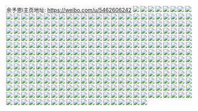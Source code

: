 余予恩i主页地址: https://weibo.com/u/5462606242 
![](https://wx4.sinaimg.cn/mw2000/005XGxqily1h8zcengejfj31ho1zkkjl.jpg) 
![](https://wx4.sinaimg.cn/mw2000/005XGxqily1h8zceohb3gj31ho1zke81.jpg) 
![](https://wx4.sinaimg.cn/mw2000/005XGxqily1h8zcepk4a4j31ho1zkkjl.jpg) 
![](https://wx4.sinaimg.cn/mw2000/005XGxqily1h8oqwjnvuxj31ho1zk7wh.jpg) 
![](https://wx4.sinaimg.cn/mw2000/005XGxqily1h8m78cqb5zj31ho1zknpd.jpg) 
![](https://wx4.sinaimg.cn/mw2000/005XGxqily1h8m78dxq0kj31ho1zkkjl.jpg) 
![](https://wx4.sinaimg.cn/mw2000/005XGxqily1h8m78b2xugj31ho1zknpd.jpg) 
![](https://wx4.sinaimg.cn/mw2000/005XGxqily1h8bxsmsc2mj31zk1hoe81.jpg) 
![](https://wx4.sinaimg.cn/mw2000/005XGxqily1h8bxsspj3qj32c034tb2b.jpg) 
![](https://wx4.sinaimg.cn/mw2000/005XGxqily1h8bxsu7hphj32c03404qr.jpg) 
![](https://wx4.sinaimg.cn/mw2000/005XGxqily1h8bxsuxgnyj32bz24in72.jpg) 
![](https://wx4.sinaimg.cn/mw2000/005XGxqily1h8bxswqhufj32c0340qv7.jpg) 
![](https://wx4.sinaimg.cn/mw2000/005XGxqily1h8bxsy9wxzj32c0340qv6.jpg) 
![](https://wx4.sinaimg.cn/mw2000/005XGxqily1h8bxt23yckj32c0340e82.jpg) 
![](https://wx4.sinaimg.cn/mw2000/005XGxqily1h8bxt08ivdj32c0340b2c.jpg) 
![](https://wx4.sinaimg.cn/mw2000/005XGxqily1h8bxtgas8cj32c0340kjm.jpg) 
![](https://wx4.sinaimg.cn/mw2000/005XGxqily1h7updbwzfmj30zk1bewo4.jpg) 
![](https://wx4.sinaimg.cn/mw2000/005XGxqily1h7upddx5pgj327c2xt4qr.jpg) 
![](https://wx4.sinaimg.cn/mw2000/005XGxqily1h7updfipwfj33402c0e82.jpg) 
![](https://wx4.sinaimg.cn/mw2000/005XGxqily1h7updh2ju9j32c0340hdu.jpg) 
![](https://wx4.sinaimg.cn/mw2000/005XGxqily1h7elak4qd6j32c0340hdw.jpg) 
![](https://wx4.sinaimg.cn/mw2000/005XGxqily1h7ela63csjj32c0340tpa.jpg) 
![](https://wx4.sinaimg.cn/mw2000/005XGxqily1h7eljlp868j31ho1zkwn4.jpg) 
![](https://wx4.sinaimg.cn/mw2000/005XGxqily1h7eljonj6kj32c0340kjm.jpg) 
![](https://wx4.sinaimg.cn/mw2000/005XGxqily1h6x0pq22poj32c0340k4h.jpg) 
![](https://wx4.sinaimg.cn/mw2000/005XGxqily1h6x0pb8p4uj32c03407wj.jpg) 
![](https://wx4.sinaimg.cn/mw2000/005XGxqily1h6x0pvejvmj32c034078j.jpg) 
![](https://wx4.sinaimg.cn/mw2000/005XGxqily1h6tna8ku8mj32bz2bze82.jpg) 
![](https://wx4.sinaimg.cn/mw2000/005XGxqily1h6tna6gql3j31ho1zkn3k.jpg) 
![](https://wx4.sinaimg.cn/mw2000/005XGxqily1h6tnab64ufj31ho1zkdpl.jpg) 
![](https://wx4.sinaimg.cn/mw2000/005XGxqily1h6tnaex5wcj31ho1zkb29.jpg) 
![](https://wx4.sinaimg.cn/mw2000/005XGxqily1h5o3oe1xljj31ho1zk7wh.jpg) 
![](https://wx4.sinaimg.cn/mw2000/005XGxqily1h5o3ojtqyhj31zk1hohdt.jpg) 
![](https://wx4.sinaimg.cn/mw2000/005XGxqily1h5o3rwfc9ej30tu13uqng.jpg) 
![](https://wx4.sinaimg.cn/mw2000/005XGxqily1h5o3orh4syj32c0340e83.jpg) 
![](https://wx4.sinaimg.cn/mw2000/005XGxqily1h5o3otv7ryj31zk1hob29.jpg) 
![](https://wx4.sinaimg.cn/mw2000/005XGxqily1h5o3ox7wifj32c03407wj.jpg) 
![](https://wx4.sinaimg.cn/mw2000/005XGxqily1h5o3ozu3wgj32c0340npe.jpg) 
![](https://wx4.sinaimg.cn/mw2000/005XGxqily1h5o3pbwdw7j31zk1hohdt.jpg) 
![](https://wx4.sinaimg.cn/mw2000/005XGxqily1h5gimpxsklj31zj1hne81.jpg) 
![](https://wx4.sinaimg.cn/mw2000/005XGxqily1h5gimra2lxj329n1p87wh.jpg) 
![](https://wx4.sinaimg.cn/mw2000/005XGxqily1h5gims7i50j31zk1hohdt.jpg) 
![](https://wx4.sinaimg.cn/mw2000/005XGxqily1h5ginpcrtwj30tu13unl5.jpg) 
![](https://wx4.sinaimg.cn/mw2000/005XGxqily1h5gimlqbexj32c03407wj.jpg) 
![](https://wx4.sinaimg.cn/mw2000/005XGxqily1h5gimtz771j31ho1zkhdt.jpg) 
![](https://wx4.sinaimg.cn/mw2000/005XGxqily1h5gimx4m3kj32c0340u0z.jpg) 
![](https://wx4.sinaimg.cn/mw2000/005XGxqily1h5gimvjn25j31u81hbqv5.jpg) 
![](https://wx4.sinaimg.cn/mw2000/005XGxqily1h0wx1ga535j30u0101jww.jpg) 
![](https://wx4.sinaimg.cn/mw2000/005XGxqily1h0wx1gn4y7j30u0106wj0.jpg) 
![](https://wx4.sinaimg.cn/mw2000/005XGxqily1gz8ygf9oumj32yo280qv7.jpg) 
![](https://wx4.sinaimg.cn/mw2000/005XGxqily1gz8yggkhoej32c0340u0y.jpg) 
![](https://wx4.sinaimg.cn/mw2000/005XGxqily1gz8ygkax1tj32yo280e83.jpg) 
![](https://wx4.sinaimg.cn/mw2000/005XGxqily1gz8yglk88hj32c0340e82.jpg) 
![](https://wx4.sinaimg.cn/mw2000/005XGxqily1gz8ygupqsaj32c0340x6q.jpg) 
![](https://wx4.sinaimg.cn/mw2000/005XGxqily1gz8ygcamp7j32yo280qv6.jpg) 
![](https://wx4.sinaimg.cn/mw2000/005XGxqily1gz8ygpx02yj32yo280hdv.jpg) 
![](https://wx4.sinaimg.cn/mw2000/005XGxqily1gz8ygna9nkj32c0340hdv.jpg) 
![](https://wx4.sinaimg.cn/mw2000/005XGxqily1gz8ygt6en8j32yo280qv7.jpg) 
![](https://wx4.sinaimg.cn/mw2000/005XGxqily1gwtqhwna1mj32yn27zkjn.jpg) 
![](https://wx4.sinaimg.cn/mw2000/005XGxqily1gwtqiaesjfj32yn27ze83.jpg) 
![](https://wx4.sinaimg.cn/mw2000/005XGxqily1gvjgzsiykdj61400u0grs02.jpg) 
![](https://wx4.sinaimg.cn/mw2000/005XGxqily1gvjgzrs4oxj61400u0n3n02.jpg) 
![](https://wx4.sinaimg.cn/mw2000/005XGxqily1gvjgzsslmbj60u0140gut02.jpg) 
![](https://wx4.sinaimg.cn/mw2000/005XGxqily1gvjgzt3gmcj60u0140n6u02.jpg) 
![](https://wx4.sinaimg.cn/mw2000/005XGxqily1gvjgztlnyuj60u01407a602.jpg) 
![](https://wx4.sinaimg.cn/mw2000/005XGxqily1gvjgztyidbj60u01407be02.jpg) 
![](https://wx4.sinaimg.cn/mw2000/005XGxqily1gtupp5n62mj62yo280x6q02.jpg) 
![](https://wx4.sinaimg.cn/mw2000/005XGxqily1gtupp44pgkj62yo2801kz02.jpg) 
![](https://wx4.sinaimg.cn/mw2000/005XGxqily1gtupp7tl6ij62yo280e8202.jpg) 
![](https://wx4.sinaimg.cn/mw2000/005XGxqily1gt3ww7ht37j32yo280u0y.jpg) 
![](https://wx4.sinaimg.cn/mw2000/005XGxqily1gt3wwadsgdj32c0340b2a.jpg) 
![](https://wx4.sinaimg.cn/mw2000/005XGxqily1gt3wvqazxoj62c0340hdt02.jpg) 
![](https://wx4.sinaimg.cn/mw2000/005XGxqily1gsa0hzm5nkj32802yokjo.jpg) 
![](https://wx4.sinaimg.cn/mw2000/005XGxqily1gsa0hm9bgij32802yonpd.jpg) 
![](https://wx4.sinaimg.cn/mw2000/005XGxqily1gsa0i8cz9lj32yo280x6t.jpg) 
![](https://wx4.sinaimg.cn/mw2000/005XGxqily1gsa0hs2guuj32c0340qv6.jpg) 
![](https://wx4.sinaimg.cn/mw2000/005XGxqily1gsa0hjpnx8j62c0340b2a02.jpg) 
![](https://wx4.sinaimg.cn/mw2000/005XGxqily1gsa0icif3cj33402c0npe.jpg) 
![](https://wx4.sinaimg.cn/mw2000/005XGxqily1gsa0ino5ffj32yo2807wl.jpg) 
![](https://wx4.sinaimg.cn/mw2000/005XGxqily1gsa0ivte0sj32yo280b2d.jpg) 
![](https://wx4.sinaimg.cn/mw2000/005XGxqily1gsa0hhih5pj30sl124aj5.jpg) 
![](https://wx4.sinaimg.cn/mw2000/005XGxqily1grvpqgu604j32yo280u0y.jpg) 
![](https://wx4.sinaimg.cn/mw2000/005XGxqily1grvpqbos67j32c0340qv5.jpg) 
![](https://wx4.sinaimg.cn/mw2000/005XGxqily1grvpqwo2x2j62yo2801l302.jpg) 
![](https://wx4.sinaimg.cn/mw2000/005XGxqily1grtunrqdxoj32802yo4qt.jpg) 
![](https://wx4.sinaimg.cn/mw2000/005XGxqily1grtuo16az5j32802yonph.jpg) 
![](https://wx4.sinaimg.cn/mw2000/005XGxqily1grtuoyuf55j32802yo7wl.jpg) 
![](https://wx4.sinaimg.cn/mw2000/005XGxqily1grtupkjuxpj32802yokjo.jpg) 
![](https://wx4.sinaimg.cn/mw2000/005XGxqily1grpavpxgrkj32yo2804qu.jpg) 
![](https://wx4.sinaimg.cn/mw2000/005XGxqily1grpavnioxdj32yo280qv9.jpg) 
![](https://wx4.sinaimg.cn/mw2000/005XGxqily1grkc40nt7sj32802yob2f.jpg) 
![](https://wx4.sinaimg.cn/mw2000/005XGxqily1grkc3y929aj32c0340kjs.jpg) 
![](https://wx4.sinaimg.cn/mw2000/005XGxqily1grkc43e44dj32802yohdz.jpg) 
![](https://wx4.sinaimg.cn/mw2000/005XGxqily1grkc5jdm8pj32c0340hdu.jpg) 
![](https://wx4.sinaimg.cn/mw2000/005XGxqily1grkc49z9wej33402c0hdu.jpg) 
![](https://wx4.sinaimg.cn/mw2000/005XGxqily1grkc3u4lerj32c0340e82.jpg) 
![](https://wx4.sinaimg.cn/mw2000/005XGxqily1grkc46qotxj32c03404qq.jpg) 
![](https://wx4.sinaimg.cn/mw2000/005XGxqily1grkc4bq94hj32802yoqv5.jpg) 
![](https://wx4.sinaimg.cn/mw2000/005XGxqily1grkc4cl3nsj32c0340b2a.jpg) 
![](https://wx4.sinaimg.cn/mw2000/005XGxqily1grhafvueh2j32yo280b2a.jpg) 
![](https://wx4.sinaimg.cn/mw2000/005XGxqily1grhafwppjjj32yo280b2a.jpg) 
![](https://wx4.sinaimg.cn/mw2000/005XGxqily1grhafxn184j32yo280b2a.jpg) 
![](https://wx4.sinaimg.cn/mw2000/005XGxqily1grhafyo1zsj32yo280b2a.jpg) 
![](https://wx4.sinaimg.cn/mw2000/005XGxqily1grhafuxa67j32yo280b2a.jpg) 
![](https://wx4.sinaimg.cn/mw2000/005XGxqily1grhafzj0uyj32yo2807wi.jpg) 
![](https://wx4.sinaimg.cn/mw2000/005XGxqily1grbcafvm19j32yo2804qq.jpg) 
![](https://wx4.sinaimg.cn/mw2000/005XGxqily1grbcajgx3uj32yo280qv5.jpg) 
![](https://wx4.sinaimg.cn/mw2000/005XGxqily1grbcamwbfhj33402c0x6q.jpg) 
![](https://wx4.sinaimg.cn/mw2000/005XGxqily1grbcassvclj32c03404qq.jpg) 
![](https://wx4.sinaimg.cn/mw2000/005XGxqily1grbcaxpabxj32yo2801kz.jpg) 
![](https://wx4.sinaimg.cn/mw2000/005XGxqily1grbcb0nmuqj31o0280u0x.jpg) 
![](https://wx4.sinaimg.cn/mw2000/005XGxqily1grbcad99tqj31o0280npd.jpg) 
![](https://wx4.sinaimg.cn/mw2000/005XGxqily1grbcb22328j32c0340e81.jpg) 
![](https://wx4.sinaimg.cn/mw2000/005XGxqily1grbcb8xzm9j33402c01ky.jpg) 
![](https://wx4.sinaimg.cn/mw2000/005XGxqily1gqxj14i2okj32c03407wi.jpg) 
![](https://wx4.sinaimg.cn/mw2000/005XGxqily1gqxj17sx0sj33402c04qp.jpg) 
![](https://wx4.sinaimg.cn/mw2000/005XGxqily1gqxj1a32hxj32yo280x6p.jpg) 
![](https://wx4.sinaimg.cn/mw2000/005XGxqily1gqxj1bjhe6j32yo280x6p.jpg) 
![](https://wx4.sinaimg.cn/mw2000/005XGxqily1gqxj1gtiy5j30u01407ln.jpg) 
![](https://wx4.sinaimg.cn/mw2000/005XGxqily1gqxj1dmov6j32yo280e81.jpg) 
![](https://wx4.sinaimg.cn/mw2000/005XGxqily1gqxj1fx44nj32802yox6p.jpg) 
![](https://wx4.sinaimg.cn/mw2000/005XGxqily1gqxj0zgal9j32c0340e1v.jpg) 
![](https://wx4.sinaimg.cn/mw2000/005XGxqily1gqxj1i2m0ij32c0340qv5.jpg) 
![](https://wx4.sinaimg.cn/mw2000/005XGxqily1gqn05vn5h2j32yo2804qq.jpg) 
![](https://wx4.sinaimg.cn/mw2000/005XGxqily1gqn05uetr1j32yo2804qq.jpg) 
![](https://wx4.sinaimg.cn/mw2000/005XGxqily1gqn05yrq2hj32yo2804qq.jpg) 
![](https://wx4.sinaimg.cn/mw2000/005XGxqily1gqn05zrksfj32yo2807wi.jpg) 
![](https://wx4.sinaimg.cn/mw2000/005XGxqily1gq6xeeq5e4j3340340hdu.jpg) 
![](https://wx4.sinaimg.cn/mw2000/005XGxqily1gq6xeg9w3ij3340340b2a.jpg) 
![](https://wx4.sinaimg.cn/mw2000/005XGxqily1gq6xejjtslj3340340kjm.jpg) 
![](https://wx4.sinaimg.cn/mw2000/005XGxqily1gq6xel401fj3340340u0y.jpg) 
![](https://wx4.sinaimg.cn/mw2000/005XGxqily1gq6xei27mhj32yo2yohdu.jpg) 
![](https://wx4.sinaimg.cn/mw2000/005XGxqily1gq6xed68qgj3340340u0y.jpg) 
![](https://wx4.sinaimg.cn/mw2000/005XGxqily1gpjhp2at11j32yo280qv6.jpg) 
![](https://wx4.sinaimg.cn/mw2000/005XGxqily1gpjhp5ntowj32yo280qv6.jpg) 
![](https://wx4.sinaimg.cn/mw2000/005XGxqily1gpjhp7947gj32yo280kjm.jpg) 
![](https://wx4.sinaimg.cn/mw2000/005XGxqily1gpjhpbdy3pj32c0340e82.jpg) 
![](https://wx4.sinaimg.cn/mw2000/005XGxqily1gpjhpita3aj32c0340u0y.jpg) 
![](https://wx4.sinaimg.cn/mw2000/005XGxqily1gpjhqy81ixj32802yohdu.jpg) 
![](https://wx4.sinaimg.cn/mw2000/005XGxqily1gpewmq20y3j32802yo7wj.jpg) 
![](https://wx4.sinaimg.cn/mw2000/005XGxqily1gpewmr386ej32kf2kfe82.jpg) 
![](https://wx4.sinaimg.cn/mw2000/005XGxqily1gpewmub9yjj33402c0kjm.jpg) 
![](https://wx4.sinaimg.cn/mw2000/005XGxqily1gpewmutzfaj32c0340dy6.jpg) 
![](https://wx4.sinaimg.cn/mw2000/005XGxqily1gpewmwgixdj33403404qq.jpg) 
![](https://wx4.sinaimg.cn/mw2000/005XGxqily1gpewms3ht3j32c03404qp.jpg) 
![](https://wx4.sinaimg.cn/mw2000/005XGxqily1gpewmzy3lej3340340x6s.jpg) 
![](https://wx4.sinaimg.cn/mw2000/005XGxqily1gpewmxt879j32dj340npe.jpg) 
![](https://wx4.sinaimg.cn/mw2000/005XGxqily1gpewmtieuwj32802yox6p.jpg) 
![](https://wx4.sinaimg.cn/mw2000/005XGxqily1gp60qdj9kdj32802yoe82.jpg) 
![](https://wx4.sinaimg.cn/mw2000/005XGxqily1gp60qbvp19j32802yo4qq.jpg) 
![](https://wx4.sinaimg.cn/mw2000/005XGxqily1gp60qcnh8lj32802yoe82.jpg) 
![](https://wx4.sinaimg.cn/mw2000/005XGxqily1gopvby7f67j32802yo4qq.jpg) 
![](https://wx4.sinaimg.cn/mw2000/005XGxqily1gopvc0lybbj32z4340x6q.jpg) 
![](https://wx4.sinaimg.cn/mw2000/005XGxqily1gopvbzjt8xj3340340u10.jpg) 
![](https://wx4.sinaimg.cn/mw2000/005XGxqily1gopvc33lktj32802yonpd.jpg) 
![](https://wx4.sinaimg.cn/mw2000/005XGxqily1gopvc3ut5jj33402c01ky.jpg) 
![](https://wx4.sinaimg.cn/mw2000/005XGxqily1gopvc1drtcj32802yonpd.jpg) 
![](https://wx4.sinaimg.cn/mw2000/005XGxqily1gopvc2e1s1j32yo280e82.jpg) 
![](https://wx4.sinaimg.cn/mw2000/005XGxqily1gopvc6hyc7j33402c0x6p.jpg) 
![](https://wx4.sinaimg.cn/mw2000/005XGxqily1gopvc7zu0jj32yo2807wi.jpg) 
![](https://wx4.sinaimg.cn/mw2000/005XGxqily1goitn43cbrj32c0340tjf.jpg) 
![](https://wx4.sinaimg.cn/mw2000/005XGxqily1goitn60n6zj32c0340gu1.jpg) 
![](https://wx4.sinaimg.cn/mw2000/005XGxqily1goitn7f15xj32c03404qq.jpg) 
![](https://wx4.sinaimg.cn/mw2000/005XGxqily1godvipggbjj32802yokjl.jpg) 
![](https://wx4.sinaimg.cn/mw2000/005XGxqily1godvis7rhqj32c0340kjl.jpg) 
![](https://wx4.sinaimg.cn/mw2000/005XGxqily1godviq4ao5j32yo280kjl.jpg) 
![](https://wx4.sinaimg.cn/mw2000/005XGxqily1godviqwmcbj32yo280kjl.jpg) 
![](https://wx4.sinaimg.cn/mw2000/005XGxqily1godvin5ostj32c03407wi.jpg) 
![](https://wx4.sinaimg.cn/mw2000/005XGxqily1godvirl4kej32802yokjl.jpg) 
![](https://wx4.sinaimg.cn/mw2000/005XGxqily1go2nh2mcynj3340340b2c.jpg) 
![](https://wx4.sinaimg.cn/mw2000/005XGxqily1go2nh3r5qaj32c0340hdt.jpg) 
![](https://wx4.sinaimg.cn/mw2000/005XGxqily1go2nh5h6r9j32c0340u0x.jpg) 
![](https://wx4.sinaimg.cn/mw2000/005XGxqily1go2nh6w8w3j33402c0qv6.jpg) 
![](https://wx4.sinaimg.cn/mw2000/005XGxqily1go2nh9j1d7j32802yo4qq.jpg) 
![](https://wx4.sinaimg.cn/mw2000/005XGxqily1go2ngzev3kj32c0340kjm.jpg) 
![](https://wx4.sinaimg.cn/mw2000/005XGxqily1go2nh84iq5j32c03404qq.jpg) 
![](https://wx4.sinaimg.cn/mw2000/005XGxqily1go2nha9uibj32c0340kgs.jpg) 
![](https://wx4.sinaimg.cn/mw2000/005XGxqily1go2nhbd20zj32z4289qv6.jpg) 
![](https://wx4.sinaimg.cn/mw2000/005XGxqily1gnktmark3nj32c0340kjl.jpg) 
![](https://wx4.sinaimg.cn/mw2000/005XGxqily1gnktm7sgm5j32c0340u0x.jpg) 
![](https://wx4.sinaimg.cn/mw2000/005XGxqily1gnktmds9evj32yo2801kz.jpg) 
![](https://wx4.sinaimg.cn/mw2000/005XGxqily1gnktmfa92rj32yo280u0y.jpg) 
![](https://wx4.sinaimg.cn/mw2000/005XGxqily1gnd5g05o0fj32c03401kz.jpg) 
![](https://wx4.sinaimg.cn/mw2000/005XGxqily1gn2njuklaej32yo280npe.jpg) 
![](https://wx4.sinaimg.cn/mw2000/005XGxqily1gn2njs8mwqj32c0340qv6.jpg) 
![](https://wx4.sinaimg.cn/mw2000/005XGxqily1gmzhmd3w6mj32c02c07wh.jpg) 
![](https://wx4.sinaimg.cn/mw2000/005XGxqily1gmzhmmrjuqj32802yo1ky.jpg) 
![](https://wx4.sinaimg.cn/mw2000/005XGxqily1gmzhmf5ikbj32c02c01kx.jpg) 
![](https://wx4.sinaimg.cn/mw2000/005XGxqily1gmzhmi9h06j32802yob2a.jpg) 
![](https://wx4.sinaimg.cn/mw2000/005XGxqily1gmzhmox84mj32802yox6p.jpg) 
![](https://wx4.sinaimg.cn/mw2000/005XGxqily1gmzhmk1k5oj32c03401kx.jpg) 
![](https://wx4.sinaimg.cn/mw2000/005XGxqily1gmup9txuc7j32c0340e82.jpg) 
![](https://wx4.sinaimg.cn/mw2000/005XGxqily1gmup9vmv7tj32yo2804qq.jpg) 
![](https://wx4.sinaimg.cn/mw2000/005XGxqily1gmup9s6xbzj32yo280b2a.jpg) 
![](https://wx4.sinaimg.cn/mw2000/005XGxqily1gjtrgiezdpj31zk1hoe81.jpg) 
![](https://wx4.sinaimg.cn/mw2000/005XGxqily1gjtrgjdis2j31zk1hoe81.jpg) 
![](https://wx4.sinaimg.cn/mw2000/005XGxqily1gjtrgh93rmj32c0340u0y.jpg) 
![](https://wx4.sinaimg.cn/mw2000/005XGxqily1gjtrh9x66jj32c0340kjn.jpg) 
![](https://wx4.sinaimg.cn/mw2000/005XGxqily1gjq1o57mauj32c03401l0.jpg) 
![](https://wx4.sinaimg.cn/mw2000/005XGxqily1gjq1o76g6aj32c0340hdw.jpg) 
![](https://wx4.sinaimg.cn/mw2000/005XGxqily1gjq1o97uhsj32c0340u0z.jpg) 
![](https://wx4.sinaimg.cn/mw2000/005XGxqily1gjq1ob19taj33402c0u0z.jpg) 
![](https://wx4.sinaimg.cn/mw2000/005XGxqily1gjh1lnrqrdj32c0340x6q.jpg) 
![](https://wx4.sinaimg.cn/mw2000/005XGxqily1gjgjftzib0j32c0340qv5.jpg) 
![](https://wx4.sinaimg.cn/mw2000/005XGxqily1gj55rdh7wij31zk1ho7wh.jpg) 
![](https://wx4.sinaimg.cn/mw2000/005XGxqily1gj55rcphgkj31ho1zk4qq.jpg) 
![](https://wx4.sinaimg.cn/mw2000/005XGxqily1gj55re9yajj31ho1zkx6p.jpg) 
![](https://wx4.sinaimg.cn/mw2000/005XGxqily1gj16qli4dej30rs16sqoo.jpg) 
![](https://wx4.sinaimg.cn/mw2000/005XGxqily1giq3laf81sj31ho1zke83.jpg) 
![](https://wx4.sinaimg.cn/mw2000/005XGxqily1giq3lcdfsej31ho1zke83.jpg) 
![](https://wx4.sinaimg.cn/mw2000/005XGxqily1ghv61rs699j30rs15o4iu.jpg) 
![](https://wx4.sinaimg.cn/mw2000/005XGxqily1ggul1sxeo6j31ho1zk7wh.jpg) 
![](https://wx4.sinaimg.cn/mw2000/005XGxqily1ggul1se3f1j315t0tn47h.jpg) 
![](https://wx4.sinaimg.cn/mw2000/005XGxqily1ggul1tcyiqj31ho1zkhc1.jpg) 
![](https://wx4.sinaimg.cn/mw2000/005XGxqily1ggul1tx5zvj31ho1zk4qp.jpg) 
![](https://wx4.sinaimg.cn/mw2000/005XGxqily1ggul1uxseoj31ho1zkb29.jpg) 
![](https://wx4.sinaimg.cn/mw2000/005XGxqily1ggul1viq5rj31ho1zke81.jpg) 
![](https://wx4.sinaimg.cn/mw2000/005XGxqily1ggiwzteb4fj31ho1zkkjl.jpg) 
![](https://wx4.sinaimg.cn/mw2000/005XGxqily1ggiwzsq52tj31ho1zkkjl.jpg) 
![](https://wx4.sinaimg.cn/mw2000/005XGxqily1ggiwzubriuj31ho1zkkjl.jpg) 
![](https://wx4.sinaimg.cn/mw2000/005XGxqily1ggiwzvasdrj31ho1zkkjl.jpg) 
![](https://wx4.sinaimg.cn/mw2000/005XGxqily1gfpu0fantjj32c0340qv6.jpg) 
![](https://wx4.sinaimg.cn/mw2000/005XGxqily1gfpu0drjcej32c02snnpe.jpg) 
![](https://wx4.sinaimg.cn/mw2000/005XGxqily1gffdjecd5tj30u014048k.jpg) 
![](https://wx4.sinaimg.cn/mw2000/005XGxqily1gffdjdomkrj30u0140qgu.jpg) 
![](https://wx4.sinaimg.cn/mw2000/005XGxqily1gercwh0io1j316b0u0n7f.jpg) 
![](https://wx4.sinaimg.cn/mw2000/005XGxqily1ge04d0z7t3j30u0140wvy.jpg) 
![](https://wx4.sinaimg.cn/mw2000/005XGxqily1ge04d1izk2j30u0140k8i.jpg) 
![](https://wx4.sinaimg.cn/mw2000/005XGxqily1ge04d2lkdvj30u0140aqy.jpg) 
![](https://wx4.sinaimg.cn/mw2000/005XGxqily1ge04d0aig0j30u01404f2.jpg) 
![](https://wx4.sinaimg.cn/mw2000/005XGxqily1gdes9tndplj30u00u0gov.jpg) 
![](https://wx4.sinaimg.cn/mw2000/005XGxqily1gdes9tv69nj30u01hcdlz.jpg) 
![](https://wx4.sinaimg.cn/mw2000/005XGxqily1gdes9u8mj1j30u0140nbl.jpg) 
![](https://wx4.sinaimg.cn/mw2000/005XGxqily1gdes9t8h5cj30u01404b0.jpg) 
![](https://wx4.sinaimg.cn/mw2000/005XGxqily1gdes9uxt0fj30u0140qfi.jpg) 
![](https://wx4.sinaimg.cn/mw2000/005XGxqily1gdes9v80iyj30u0140nda.jpg) 
![](https://wx4.sinaimg.cn/mw2000/005XGxqily1gdes9vhmtrj30u0140dw7.jpg) 
![](https://wx4.sinaimg.cn/mw2000/005XGxqily1gdes9vrbjjj31400u0k67.jpg) 
![](https://wx4.sinaimg.cn/mw2000/005XGxqily1gdes9w44ftj30u0140qhp.jpg) 
![](https://wx4.sinaimg.cn/mw2000/005XGxqily1gd91hisvnsj30u014012r.jpg) 
![](https://wx4.sinaimg.cn/mw2000/005XGxqily1gd91hj27zjj30u0140tpz.jpg) 
![](https://wx4.sinaimg.cn/mw2000/005XGxqily1gd91hjvuvvj30u0140tp0.jpg) 
![](https://wx4.sinaimg.cn/mw2000/005XGxqily1gd91hk86axj31400u0wuc.jpg) 
![](https://wx4.sinaimg.cn/mw2000/005XGxqily1gd91jpgr6lj30u0140aqq.jpg) 
![](https://wx4.sinaimg.cn/mw2000/005XGxqily1gd91i073zej30u0140na9.jpg) 
![](https://wx4.sinaimg.cn/mw2000/005XGxqily1gcv3ijr9r4j31400u07kj.jpg) 
![](https://wx4.sinaimg.cn/mw2000/005XGxqily1gcv3ij6nafj30u0140tmc.jpg) 
![](https://wx4.sinaimg.cn/mw2000/005XGxqily1gcv3ik1fiwj30u0140117.jpg) 
![](https://wx4.sinaimg.cn/mw2000/005XGxqily1gcv3ikn81tj31400u0n9a.jpg) 
![](https://wx4.sinaimg.cn/mw2000/005XGxqily1gcv3ikxvf8j30ku0rsqa6.jpg) 
![](https://wx4.sinaimg.cn/mw2000/005XGxqily1gcv3ildt6bj31400u0qh5.jpg) 
![](https://wx4.sinaimg.cn/mw2000/005XGxqily1gclwzgsg2mj31400u04ea.jpg) 
![](https://wx4.sinaimg.cn/mw2000/005XGxqily1gclwzh9ja9j30u0140als.jpg) 
![](https://wx4.sinaimg.cn/mw2000/005XGxqily1gclwzhmxx1j31400u0dv4.jpg) 
![](https://wx4.sinaimg.cn/mw2000/005XGxqily1gclwzhzas8j31400u0qif.jpg) 
![](https://wx4.sinaimg.cn/mw2000/005XGxqily1gclwzgczd1j31400u0qhs.jpg) 
![](https://wx4.sinaimg.cn/mw2000/005XGxqily1gclwzfms6sj31400u0aoy.jpg) 
![](https://wx4.sinaimg.cn/mw2000/005XGxqily1gclwzibt6fj30u0140wto.jpg) 
![](https://wx4.sinaimg.cn/mw2000/005XGxqily1gclwzim5irj30u0140k65.jpg) 
![](https://wx4.sinaimg.cn/mw2000/005XGxqily1gclwziwnjjj31400u0dsp.jpg) 
![](https://wx4.sinaimg.cn/mw2000/005XGxqily1gc8qvo2vtij30u012swuo.jpg) 
![](https://wx4.sinaimg.cn/mw2000/005XGxqily1gc8qvnckwmj30u0140dx2.jpg) 
![](https://wx4.sinaimg.cn/mw2000/005XGxqily1gc8qvov9iuj30u0140tlh.jpg) 
![](https://wx4.sinaimg.cn/mw2000/005XGxqily1gc8qvpa8p9j30u0140wrb.jpg) 
![](https://wx4.sinaimg.cn/mw2000/005XGxqily1gc6pe1rj9dj30u0140wka.jpg) 
![](https://wx4.sinaimg.cn/mw2000/005XGxqily1gbsrt6gua3j30ku0ku433.jpg) 
![](https://wx4.sinaimg.cn/mw2000/005XGxqily1gbsrt6ri50j30u00u0tf1.jpg) 
![](https://wx4.sinaimg.cn/mw2000/005XGxqily1gbsrt7196zj30u0140k70.jpg) 
![](https://wx4.sinaimg.cn/mw2000/005XGxqily1gbsrt7f8t4j30ku0rstfx.jpg) 
![](https://wx4.sinaimg.cn/mw2000/005XGxqily1gbsrt7t9c5j31400u0du6.jpg) 
![](https://wx4.sinaimg.cn/mw2000/005XGxqily1gbsrt8e1j5j30u01400zv.jpg) 
![](https://wx4.sinaimg.cn/mw2000/005XGxqily1gb3gcevskyj30u00u0wqw.jpg) 
![](https://wx4.sinaimg.cn/mw2000/005XGxqily1gb3gp9anr7j30ku0rsjyk.jpg) 
![](https://wx4.sinaimg.cn/mw2000/005XGxqily1gb3gcf71qtj30rs0kudnk.jpg) 
![](https://wx4.sinaimg.cn/mw2000/005XGxqily1gb3gcfo1y6j30u014013z.jpg) 
![](https://wx4.sinaimg.cn/mw2000/005XGxqily1gb3gcfxa6gj30u0140n55.jpg) 
![](https://wx4.sinaimg.cn/mw2000/005XGxqily1gb3gcg9ryrj30u0140qc4.jpg) 
![](https://wx4.sinaimg.cn/mw2000/005XGxqily1gan77e56glj30u0140k1n.jpg) 
![](https://wx4.sinaimg.cn/mw2000/005XGxqily1gan77ej9xej30u0140akc.jpg) 
![](https://wx4.sinaimg.cn/mw2000/005XGxqily1gan77evrdjj31400u0qgv.jpg) 
![](https://wx4.sinaimg.cn/mw2000/005XGxqily1gan77qta3cj31400u0k3t.jpg) 
![](https://wx4.sinaimg.cn/mw2000/005XGxqily1gajwviu1l1j31400u0n7d.jpg) 
![](https://wx4.sinaimg.cn/mw2000/005XGxqily1gajwvj4b1nj30iy0rs0zy.jpg) 
![](https://wx4.sinaimg.cn/mw2000/005XGxqily1gajwvik8pkj30ku0rsgtf.jpg) 
![](https://wx4.sinaimg.cn/mw2000/005XGxqily1g9tc3i83qej30u0140n8w.jpg) 
![](https://wx4.sinaimg.cn/mw2000/005XGxqily1g9fg7cx7e1j30ku0rsaiv.jpg) 
![](https://wx4.sinaimg.cn/mw2000/005XGxqily1g92tby2tc7j31400u015h.jpg) 
![](https://wx4.sinaimg.cn/mw2000/005XGxqily1g92tbz6fm3j31400u0gy4.jpg) 
![](https://wx4.sinaimg.cn/mw2000/005XGxqily1g92tbzolmqj30u0140ala.jpg) 
![](https://wx4.sinaimg.cn/mw2000/005XGxqily1g92tbzzso2j30u014011n.jpg) 
![](https://wx4.sinaimg.cn/mw2000/005XGxqily1g92tc09l8rj30u014011f.jpg) 
![](https://wx4.sinaimg.cn/mw2000/005XGxqily1g92tbxbn9bj30u0140ndh.jpg) 
![](https://wx4.sinaimg.cn/mw2000/005XGxqily1g92tc0l9muj30u0140ahz.jpg) 
![](https://wx4.sinaimg.cn/mw2000/005XGxqily1g92tc0xlcgj31400u0qfv.jpg) 
![](https://wx4.sinaimg.cn/mw2000/005XGxqily1g92tc16birj30u0140wk2.jpg) 
![](https://wx4.sinaimg.cn/mw2000/005XGxqily1g8ivipgprzj30u014014c.jpg) 
![](https://wx4.sinaimg.cn/mw2000/005XGxqily1g8ivip2fl7j30u0140wta.jpg) 
![](https://wx4.sinaimg.cn/mw2000/005XGxqily1g8ivipvhp4j30u0140dn5.jpg) 
![](https://wx4.sinaimg.cn/mw2000/005XGxqily1g82swbjptfj30u0140wmg.jpg) 
![](https://wx4.sinaimg.cn/mw2000/005XGxqily1g82swsfynaj30u0140qbd.jpg) 
![](https://wx4.sinaimg.cn/mw2000/005XGxqily1g7jrh1iyb9j31400u0tlb.jpg) 
![](https://wx4.sinaimg.cn/mw2000/005XGxqily1g7j189yv1mj31400u0k4c.jpg) 
![](https://wx4.sinaimg.cn/mw2000/005XGxqily1g7j189nfmdj31400u0tkz.jpg) 
![](https://wx4.sinaimg.cn/mw2000/005XGxqily1g7j18act99j30u0140dwb.jpg) 
![](https://wx4.sinaimg.cn/mw2000/005XGxqily1g7c2ikcv0xj30u0140tjx.jpg) 
![](https://wx4.sinaimg.cn/mw2000/005XGxqily1g5tra4be4uj31400u049v.jpg) 
![](https://wx4.sinaimg.cn/mw2000/005XGxqily1g5tra4ohf4j30u0140tkx.jpg) 
![](https://wx4.sinaimg.cn/mw2000/005XGxqily1g5traqr1usj30u0140tle.jpg) 
![](https://wx4.sinaimg.cn/mw2000/005XGxqily1g4obfg1c1bj32c03404qs.jpg) 
![](https://wx4.sinaimg.cn/mw2000/005XGxqily1g4obfektwzj32c0340x6r.jpg) 
![](https://wx4.sinaimg.cn/mw2000/005XGxqily1g4obfhfnzuj3340202b2c.jpg) 
![](https://wx4.sinaimg.cn/mw2000/005XGxqily1g4obfix5olj32c0340npe.jpg) 
![](https://wx4.sinaimg.cn/mw2000/005XGxqily1fza6wbjnf6j30rs3nee86.jpg) 
![](https://wx4.sinaimg.cn/mw2000/005XGxqily1fz7p0ya5j8j33402c0e83.jpg) 
![](https://wx4.sinaimg.cn/mw2000/005XGxqily1fz7p113u1oj31o0280hdx.jpg) 
![](https://wx4.sinaimg.cn/mw2000/005XGxqily1fz7p12853oj31400u01kx.jpg) 
![](https://wx4.sinaimg.cn/mw2000/005XGxqily1fz7p14ftllj32c03407wk.jpg) 
![](https://wx4.sinaimg.cn/mw2000/005XGxqily1fz7p16gn0xj32c0340e82.jpg) 
![](https://wx4.sinaimg.cn/mw2000/005XGxqily1fyljx572z3j30rs2231kz.jpg) 
![](https://wx4.sinaimg.cn/mw2000/005XGxqily1fyljx6y1t7j30rs4i21l3.jpg) 
![](https://wx4.sinaimg.cn/mw2000/005XGxqily1fyb4eat1ibj30rs3344qs.jpg) 
![](https://wx4.sinaimg.cn/mw2000/005XGxqily1fxxk3s8h9yj30qo0zk0yw.jpg) 
![](https://wx4.sinaimg.cn/mw2000/005XGxqily1fvpc98q762j30rs0kujwu.jpg) 
![](https://wx4.sinaimg.cn/mw2000/005XGxqily1fs6l4leck0j31400qoqad.jpg) 
![](https://wx4.sinaimg.cn/mw2000/005XGxqily1fr7wuduqo2j31hg1z44qs.jpg) 
![](https://wx4.sinaimg.cn/mw2000/005XGxqily1fqhe51s8mgj30qo0zktgj.jpg) 
![](https://wx4.sinaimg.cn/mw2000/005XGxqily1fpai6ntf7tj30zk0qoq9h.jpg) 
